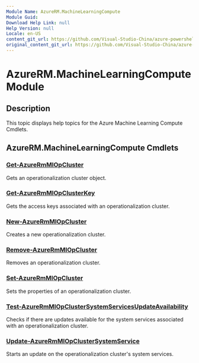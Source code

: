 ```yaml
---
Module Name: AzureRM.MachineLearningCompute
Module Guid:
Download Help Link: null
Help Version: null
Locale: en-US
content_git_url: https://github.com/Visual-Studio-China/azure-powershell/blob/preview/src/ResourceManager/MachineLearningCompute/Commands.MachineLearningCompute/help/AzureRM.MachineLearningCompute.md
original_content_git_url: https://github.com/Visual-Studio-China/azure-powershell/blob/preview/src/ResourceManager/MachineLearningCompute/Commands.MachineLearningCompute/help/AzureRM.MachineLearningCompute.md
---
```


# AzureRM.MachineLearningCompute Module
## Description
This topic displays help topics for the Azure Machine Learning Compute Cmdlets.

## AzureRM.MachineLearningCompute Cmdlets
### [Get-AzureRmMlOpCluster](Get-AzureRmMlOpCluster.md)
Gets an operationalization cluster object.

### [Get-AzureRmMlOpClusterKey](Get-AzureRmMlOpClusterKey.md)
Gets the access keys associated with an operationalization cluster.

### [New-AzureRmMlOpCluster](New-AzureRmMlOpCluster.md)
Creates a new operationalization cluster.

### [Remove-AzureRmMlOpCluster](Remove-AzureRmMlOpCluster.md)
Removes an operationalization cluster.

### [Set-AzureRmMlOpCluster](Set-AzureRmMlOpCluster.md)
Sets the properties of an operationalization cluster.

### [Test-AzureRmMlOpClusterSystemServicesUpdateAvailability](Test-AzureRmMlOpClusterSystemServicesUpdateAvailability.md)
Checks if there are updates available for the system services associated with an operationalization cluster.

### [Update-AzureRmMlOpClusterSystemService](Update-AzureRmMlOpClusterSystemService.md)
Starts an update on the operationalization cluster's system services.

